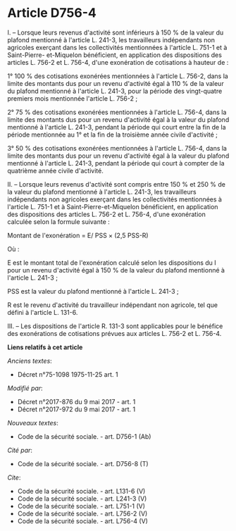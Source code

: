 # Article D756-4

I. – Lorsque leurs revenus d'activité sont inférieurs à 150 % de la valeur du plafond mentionné à l'article L. 241-3, les
travailleurs indépendants non agricoles exerçant dans les collectivités mentionnées à l'article L. 751-1 et à Saint-Pierre-
et-Miquelon bénéficient, en application des dispositions des articles L. 756-2 et L. 756-4, d'une exonération de cotisations
à hauteur de : 

1° 100 % des cotisations exonérées mentionnées à l'article L. 756-2, dans la limite des montants dus pour un revenu
d'activité égal à 110 % de la valeur du plafond mentionné à l'article L. 241-3, pour la période des vingt-quatre premiers
mois mentionnée l'article L. 756-2 ; 

2° 75 % des cotisations exonérées mentionnées à l'article L. 756-4, dans la limite des montants dus pour un revenu d'activité
égal à la valeur du plafond mentionné à l'article L. 241-3, pendant la période qui court entre la fin de la période
mentionnée au 1° et la fin de la troisième année civile d'activité ; 

3° 50 % des cotisations exonérées mentionnées à l'article L. 756-4, dans la limite des montants dus pour un revenu d'activité
égal à la valeur du plafond mentionné à l'article L. 241-3, pendant la période qui court à compter de la quatrième année
civile d'activité. 

II. – Lorsque leurs revenus d'activité sont compris entre 150 % et 250 % de la valeur du plafond mentionné à l'article L.
241-3, les travailleurs indépendants non agricoles exerçant dans les collectivités mentionnées à l'article L. 751-1 et à
Saint-Pierre-et-Miquelon bénéficient, en application des dispositions des articles L. 756-2 et L. 756-4, d'une exonération
calculée selon la formule suivante : 

Montant de l'exonération = E/ PSS × (2,5 PSS-R) 

Où : 

E est le montant total de l'exonération calculé selon les dispositions du I pour un revenu d'activité égal à 150 % de la
valeur du plafond mentionné à l'article L. 241-3 ; 

PSS est la valeur du plafond mentionné à l'article L. 241-3 ; 

R est le revenu d'activité du travailleur indépendant non agricole, tel que défini à l'article L. 131-6. 

III. – Les dispositions de l'article R. 131-3 sont applicables pour le bénéfice des exonérations de cotisations prévues aux
articles L. 756-2 et L. 756-4.

**Liens relatifs à cet article**

_Anciens textes_:

  - Décret n°75-1098 1975-11-25 art. 1

_Modifié par_:

  - Décret n°2017-876 du 9 mai 2017 - art. 1
  - Décret n°2017-972 du 9 mai 2017 - art. 1

_Nouveaux textes_:

  - Code de la sécurité sociale. - art. D756-1 (Ab)

_Cité par_:

  - Code de la sécurité sociale. - art. D756-8 (T)

_Cite_:

  - Code de la sécurité sociale. - art. L131-6 (V)
  - Code de la sécurité sociale. - art. L241-3 (V)
  - Code de la sécurité sociale. - art. L751-1 (V)
  - Code de la sécurité sociale. - art. L756-2 (V)
  - Code de la sécurité sociale. - art. L756-4 (V)
